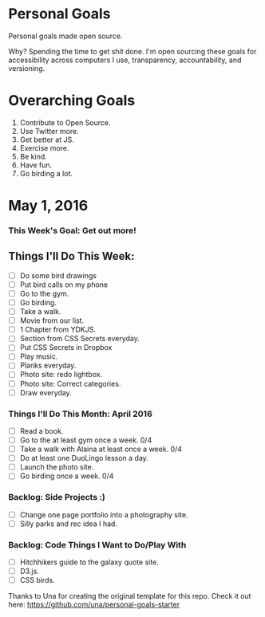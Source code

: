 Personal Goals
==============

Personal goals made open source.

Why? Spending the time to get shit done. I'm open sourcing these goals for accessibility across computers I use, transparency, accountability, and versioning.

# Overarching Goals
1. Contribute to Open Source.
3. Use Twitter more.
4. Get better at JS.
5. Exercise more.
6. Be kind.
7. Have fun.
8. Go birding a lot.

# May 1, 2016

### This Week's Goal: Get out more!

## Things I'll Do This Week:

- [ ] Do some bird drawings
- [ ] Put bird calls on my phone
- [ ] Go to the gym.
- [ ] Go birding.
- [ ] Take a walk.
- [ ] Movie from our list.
- [ ] 1 Chapter from YDKJS.
- [ ] Section from CSS Secrets everyday.
- [ ] Put CSS Secrets in Dropbox
- [ ] Play music.
- [ ] Planks everyday.
- [ ] Photo site: redo lightbox.
- [ ] Photo site: Correct categories.
- [ ] Draw everyday.

### Things I'll Do This Month: April 2016

- [ ] Read a book.
- [ ] Go to the at least gym once a week. 0/4
- [ ] Take a walk with Alaina at least once a week. 0/4
- [ ] Do at least one DuoLingo lesson a day.
- [ ] Launch the photo site.
- [ ] Go birding once a week. 0/4

### Backlog: Side Projects :)

- [ ] Change one page portfolio into a photography site.
- [ ] Silly parks and rec idea I had.

### Backlog: Code Things I Want to Do/Play With

- [ ] Hitchhikers guide to the galaxy quote site.
- [ ] D3.js.
- [ ] CSS birds.

Thanks to Una for creating the original template for this repo. Check it out here: https://github.com/una/personal-goals-starter